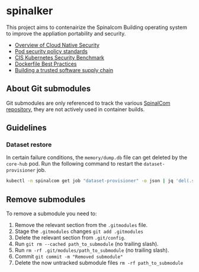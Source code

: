 # spinalker

This project aims to contenairize the Spinalcom Building operating system to improve the appliation portability and security.

* [Overview of Cloud Native Security](https://kubernetes.io/docs/concepts/security/overview/)
* [Pod security policy standards](https://kubernetes.io/docs/concepts/security/pod-security-standards/)
* [CIS Kubernetes Security Benchmark](https://www.cisecurity.org/benchmark/kubernetes/)
* [Dockerfile Best Practices](https://docs.docker.com/develop/develop-images/dockerfile_best-practices/)
* [Building a trusted software supply chain](https://cd.foundation/blog/2020/07/07/devsecops-building-a-trusted-software-supply-chain/)

## About Git submodules

Git submodules are only referenced to track the various [SpinalCom repository](https://github.com/spinalcom), they are not actively used in container builds.

## Guidelines

### Dataset restore

In certain failure conditions, the `memory/dump.db` file can get deleted by the `core-hub` pod.
Run the following command to restart the `dataset-provisioner` job.

```bash
kubectl -n spinalcom get job "dataset-provisioner" -o json | jq 'del(.spec.selector)' | jq 'del(.spec.template.metadata.labels)' | kubectl replace --force -f -
```

## Remove submodules

To remove a submodule you need to:

1. Remove the relevant section from the `.gitmodules` file.
2. Stage the `.gitmodules` changes `git add .gitmodules`
3. Delete the relevant section from `.git/config`.
4. Run `git rm --cached path_to_submodule` (no trailing slash).
5. Run `rm -rf .git/modules/path_to_submodule` (no trailing slash).
6. Commit `git commit -m "Removed submodule"`
7. Delete the now untracked submodule files `rm -rf path_to_submodule`

